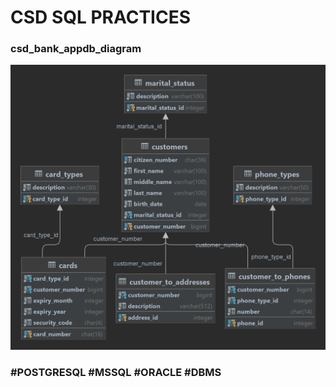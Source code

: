 # CSD SQL PRACTICES

### csd_bank_appdb_diagram
![csd_bankappdb_diagram](/csd_bankappdb_diagram.png)













### #POSTGRESQL #MSSQL #ORACLE #DBMS